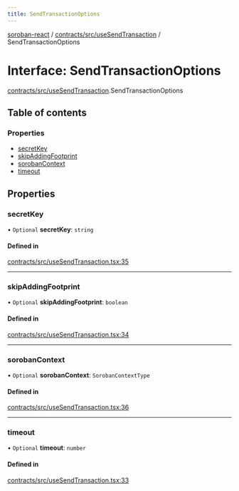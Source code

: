 ```yaml
---
title: SendTransactionOptions
---
```

[soroban-react](../README.md) / [contracts/src/useSendTransaction](../modules/contracts_src_useSendTransaction.md) / SendTransactionOptions

# Interface: SendTransactionOptions

[contracts/src/useSendTransaction](../modules/contracts_src_useSendTransaction.md).SendTransactionOptions

## Table of contents

### Properties

- [secretKey](contracts_src_useSendTransaction.SendTransactionOptions.md#secretkey)
- [skipAddingFootprint](contracts_src_useSendTransaction.SendTransactionOptions.md#skipaddingfootprint)
- [sorobanContext](contracts_src_useSendTransaction.SendTransactionOptions.md#sorobancontext)
- [timeout](contracts_src_useSendTransaction.SendTransactionOptions.md#timeout)

## Properties

### secretKey

• `Optional` **secretKey**: `string`

#### Defined in

[contracts/src/useSendTransaction.tsx:35](https://github.com/paltalabs/soroban-react/blob/cce29de/packages/contracts/src/useSendTransaction.tsx#L35)

___

### skipAddingFootprint

• `Optional` **skipAddingFootprint**: `boolean`

#### Defined in

[contracts/src/useSendTransaction.tsx:34](https://github.com/paltalabs/soroban-react/blob/cce29de/packages/contracts/src/useSendTransaction.tsx#L34)

___

### sorobanContext

• `Optional` **sorobanContext**: `SorobanContextType`

#### Defined in

[contracts/src/useSendTransaction.tsx:36](https://github.com/paltalabs/soroban-react/blob/cce29de/packages/contracts/src/useSendTransaction.tsx#L36)

___

### timeout

• `Optional` **timeout**: `number`

#### Defined in

[contracts/src/useSendTransaction.tsx:33](https://github.com/paltalabs/soroban-react/blob/cce29de/packages/contracts/src/useSendTransaction.tsx#L33)
